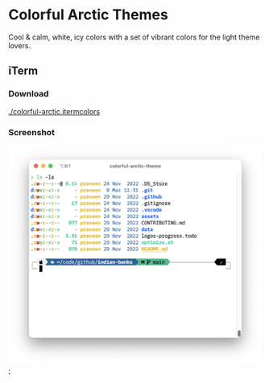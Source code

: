 # Colorful Arctic Themes

Cool & calm, white, icy colors with a set of vibrant colors for the light theme lovers.

## iTerm

### Download

[./colorful-arctic.itermcolors](./colorful-arctic.itermcolors)

### Screenshot

![](./screenshot.png);
